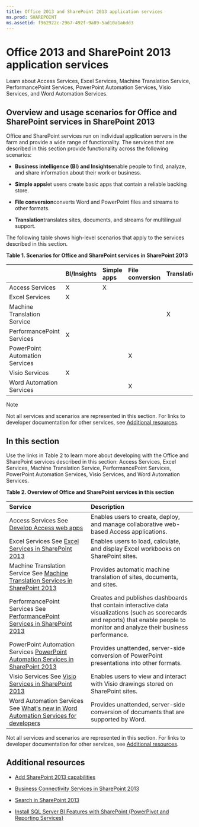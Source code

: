 ```yaml
---
title: Office 2013 and SharePoint 2013 application services
ms.prod: SHAREPOINT
ms.assetid: f962922c-2967-492f-9a89-5ad10a1a6dd3
---
```



# Office 2013 and SharePoint 2013 application services
Learn about Access Services, Excel Services, Machine Translation Service, PerformancePoint Services, PowerPoint Automation Services, Visio Services, and Word Automation Services. 
## Overview and usage scenarios for Office and SharePoint services in SharePoint 2013
<a name="bkmk_servicesOverview"> </a>

Office and SharePoint services run on individual application servers in the farm and provide a wide range of functionality. The services that are described in this section provide functionality across the following scenarios: 
  
    
    

- **Business intelligence (BI) and Insights**enable people to find, analyze, and share information about their work or business.
    
  
- **Simple apps**let users create basic apps that contain a reliable backing store.
    
  
- **File conversion**converts Word and PowerPoint files and streams to other formats.
    
  
- **Translation**translates sites, documents, and streams for multilingual support.
    
  
The following table shows high-level scenarios that apply to the services described in this section. 
  
    
    

**Table 1. Scenarios for Office and SharePoint services in SharePoint 2013**


||**BI/Insights**|**Simple apps**|**File conversion**|**Translation**|
|:-----|:-----|:-----|:-----|:-----|
|Access Services |X |X |||
|Excel Services |X ||||
|Machine Translation Service ||||X |
|PerformancePoint Services |X ||||
|PowerPoint Automation Services |||X ||
|Visio Services |X ||||
|Word Automation Services |||X ||
   

> [!NOTE]  
> Not all services and scenarios are represented in this section. For links to developer documentation for other services, see  [Additional resources](#bkmk_Resources). 
  
    
    


## In this section
<a name="bkmk_inThisSection"> </a>

Use the links in Table 2 to learn more about developing with the Office and SharePoint services described in this section: Access Services, Excel Services, Machine Translation Service, PerformancePoint Services, PowerPoint Automation Services, Visio Services, and Word Automation Services. 
  
    
    

**Table 2. Overview of Office and SharePoint services in this section**


|**Service**|**Description**|
|:-----|:-----|
|Access Services See  [Develop Access web apps](develop-access-web-apps.md)|Enables users to create, deploy, and manage collaborative web-based Access applications. |
|Excel Services See  [Excel Services in SharePoint 2013](excel-services-in-sharepoint-2013.md)|Enables users to load, calculate, and display Excel workbooks on SharePoint sites. |
|Machine Translation Service See  [Machine Translation Services in SharePoint 2013](machine-translation-services-in-sharepoint-2013.md)|Provides automatic machine translation of sites, documents, and sites. |
|PerformancePoint Services See  [PerformancePoint Services in SharePoint 2013](performancepoint-services-in-sharepoint-2013.md)|Creates and publishes dashboards that contain interactive data visualizations (such as scorecards and reports) that enable people to monitor and analyze their business performance. |
|PowerPoint Automation Services  [PowerPoint Automation Services in SharePoint 2013](powerpoint-automation-services-in-sharepoint-2013.md)|Provides unattended, server-side conversion of PowerPoint presentations into other formats. |
|Visio Services See  [Visio Services in SharePoint 2013](visio-services-in-sharepoint-2013.md)|Enables users to view and interact with Visio drawings stored on SharePoint sites. |
|Word Automation Services See  [What's new in Word Automation Services for developers](what-s-new-in-word-automation-services-for-developers.md)|Provides unattended, server-side conversion of documents that are supported by Word. |
   
Not all services and scenarios are represented in this section. For links to developer documentation for other services, see  [Additional resources](#bkmk_Resources). 
  
    
    

## Additional resources
<a name="bkmk_Resources"> </a>


-  [Add SharePoint 2013 capabilities](add-sharepoint-2013-capabilities.md)
    
  
-  [Business Connectivity Services in SharePoint 2013](business-connectivity-services-in-sharepoint-2013.md)
    
  
-  [Search in SharePoint 2013](search-in-sharepoint-2013.md)
    
  
-  [Install SQL Server BI Features with SharePoint (PowerPivot and Reporting Services)](http://msdn.microsoft.com/en-us/library/hh231671)
    
  

